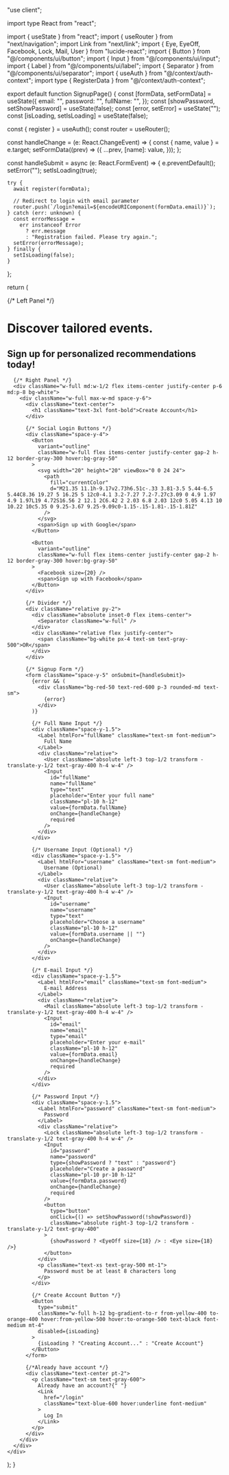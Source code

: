 "use client";

import type React from "react";

import { useState } from "react";
import { useRouter } from "next/navigation";
import Link from "next/link";
import { Eye, EyeOff, Facebook, Lock, Mail, User } from "lucide-react";
import { Button } from "@/components/ui/button";
import { Input } from "@/components/ui/input";
import { Label } from "@/components/ui/label";
import { Separator } from "@/components/ui/separator";
import { useAuth } from "@/context/auth-context";
import type { RegisterData } from "@/context/auth-context";

export default function SignupPage() {
  const [formData, setFormData] = useState<RegisterData>({
    email: "",
    password: "",
    fullName: "",
  });
  const [showPassword, setShowPassword] = useState(false);
  const [error, setError] = useState("");
  const [isLoading, setIsLoading] = useState(false);

  const { register } = useAuth();
  const router = useRouter();

  const handleChange = (e: React.ChangeEvent<HTMLInputElement>) => {
    const { name, value } = e.target;
    setFormData((prev) => ({
      ...prev,
      [name]: value,
    }));
  };

  const handleSubmit = async (e: React.FormEvent) => {
    e.preventDefault();
    setError("");
    setIsLoading(true);

    try {
      await register(formData);

      // Redirect to login with email parameter
      router.push(`/login?email=${encodeURIComponent(formData.email)}`);
    } catch (err: unknown) {
      const errorMessage =
        err instanceof Error
          ? err.message
          : "Registration failed. Please try again.";
      setError(errorMessage);
    } finally {
      setIsLoading(false);
    }
  };

  return (
    <div className="flex min-h-screen">
      {/* Left Panel */}
      <div className="hidden md:flex md:w-1/2 bg-[#001337] text-white p-8 flex-col justify-center">
        <div className="mx-auto max-w-md space-y-6">
          <h1 className="text-4xl font-bold leading-tight">
            Discover tailored events.
          </h1>
          <h2 className="text-3xl font-bold leading-tight">
            Sign up for personalized recommendations today!
          </h2>
        </div>
      </div>

      {/* Right Panel */}
      <div className="w-full md:w-1/2 flex items-center justify-center p-6 md:p-8 bg-white">
        <div className="w-full max-w-md space-y-6">
          <div className="text-center">
            <h1 className="text-3xl font-bold">Create Account</h1>
          </div>

          {/* Social Login Buttons */}
          <div className="space-y-4">
            <Button
              variant="outline"
              className="w-full flex items-center justify-center gap-2 h-12 border-gray-300 hover:bg-gray-50"
            >
              <svg width="20" height="20" viewBox="0 0 24 24">
                <path
                  fill="currentColor"
                  d="M21.35 11.1h-9.17v2.73h6.51c-.33 3.81-3.5 5.44-6.5 5.44C8.36 19.27 5 16.25 5 12c0-4.1 3.2-7.27 7.2-7.27c3.09 0 4.9 1.97 4.9 1.97L19 4.72S16.56 2 12.1 2C6.42 2 2.03 6.8 2.03 12c0 5.05 4.13 10 10.22 10c5.35 0 9.25-3.67 9.25-9.09c0-1.15-.15-1.81-.15-1.81Z"
                />
              </svg>
              <span>Sign up with Google</span>
            </Button>

            <Button
              variant="outline"
              className="w-full flex items-center justify-center gap-2 h-12 border-gray-300 hover:bg-gray-50"
            >
              <Facebook size={20} />
              <span>Sign up with Facebook</span>
            </Button>
          </div>

          {/* Divider */}
          <div className="relative py-2">
            <div className="absolute inset-0 flex items-center">
              <Separator className="w-full" />
            </div>
            <div className="relative flex justify-center">
              <span className="bg-white px-4 text-sm text-gray-500">OR</span>
            </div>
          </div>

          {/* Signup Form */}
          <form className="space-y-5" onSubmit={handleSubmit}>
            {error && (
              <div className="bg-red-50 text-red-600 p-3 rounded-md text-sm">
                {error}
              </div>
            )}

            {/* Full Name Input */}
            <div className="space-y-1.5">
              <Label htmlFor="fullName" className="text-sm font-medium">
                Full Name
              </Label>
              <div className="relative">
                <User className="absolute left-3 top-1/2 transform -translate-y-1/2 text-gray-400 h-4 w-4" />
                <Input
                  id="fullName"
                  name="fullName"
                  type="text"
                  placeholder="Enter your full name"
                  className="pl-10 h-12"
                  value={formData.fullName}
                  onChange={handleChange}
                  required
                />
              </div>
            </div>

            {/* Username Input (Optional) */}
            <div className="space-y-1.5">
              <Label htmlFor="username" className="text-sm font-medium">
                Username (Optional)
              </Label>
              <div className="relative">
                <User className="absolute left-3 top-1/2 transform -translate-y-1/2 text-gray-400 h-4 w-4" />
                <Input
                  id="username"
                  name="username"
                  type="text"
                  placeholder="Choose a username"
                  className="pl-10 h-12"
                  value={formData.username || ""}
                  onChange={handleChange}
                />
              </div>
            </div>

            {/* E-mail Input */}
            <div className="space-y-1.5">
              <Label htmlFor="email" className="text-sm font-medium">
                E-mail Address
              </Label>
              <div className="relative">
                <Mail className="absolute left-3 top-1/2 transform -translate-y-1/2 text-gray-400 h-4 w-4" />
                <Input
                  id="email"
                  name="email"
                  type="email"
                  placeholder="Enter your e-mail"
                  className="pl-10 h-12"
                  value={formData.email}
                  onChange={handleChange}
                  required
                />
              </div>
            </div>

            {/* Password Input */}
            <div className="space-y-1.5">
              <Label htmlFor="password" className="text-sm font-medium">
                Password
              </Label>
              <div className="relative">
                <Lock className="absolute left-3 top-1/2 transform -translate-y-1/2 text-gray-400 h-4 w-4" />
                <Input
                  id="password"
                  name="password"
                  type={showPassword ? "text" : "password"}
                  placeholder="Create a password"
                  className="pl-10 pr-10 h-12"
                  value={formData.password}
                  onChange={handleChange}
                  required
                />
                <button
                  type="button"
                  onClick={() => setShowPassword(!showPassword)}
                  className="absolute right-3 top-1/2 transform -translate-y-1/2 text-gray-400"
                >
                  {showPassword ? <EyeOff size={18} /> : <Eye size={18} />}
                </button>
              </div>
              <p className="text-xs text-gray-500 mt-1">
                Password must be at least 8 characters long
              </p>
            </div>

            {/* Create Account Button */}
            <Button
              type="submit"
              className="w-full h-12 bg-gradient-to-r from-yellow-400 to-orange-400 hover:from-yellow-500 hover:to-orange-500 text-black font-medium mt-4"
              disabled={isLoading}
            >
              {isLoading ? "Creating Account..." : "Create Account"}
            </Button>
          </form>

          {/*Already have account */}
          <div className="text-center pt-2">
            <p className="text-sm text-gray-600">
              Already have an account?{" "}
              <Link
                href="/login"
                className="text-blue-600 hover:underline font-medium"
              >
                Log In
              </Link>
            </p>
          </div>
        </div>
      </div>
    </div>
  );
}
